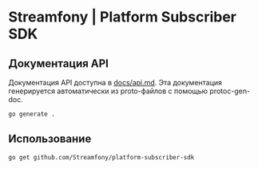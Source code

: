 # Streamfony | Platform Subscriber SDK

## Документация API

Документация API доступна в [docs/api.md](docs/api.md). Эта документация генерируется автоматически из proto-файлов с помощью protoc-gen-doc.

```bash
go generate .
```

## Использование

```bash
go get github.com/Streamfony/platform-subscriber-sdk
```

